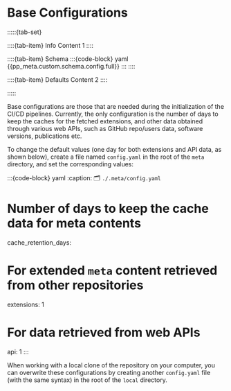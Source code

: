 # Base Configurations

:::::{tab-set}

::::{tab-item} Info
Content 1
::::

::::{tab-item} Schema
:::{code-block} yaml
{{pp_meta.custom.schema.config.full}}
:::
::::

::::{tab-item} Defaults
Content 2
::::

:::::



Base configurations are those that are needed during the initialization of the CI/CD pipelines.
Currently, the only configuration is the number of days to keep the caches for the fetched extensions,
and other data obtained through various web APIs,
such as GitHub repo/users data, software versions, publications etc.

To change the default values (one day for both extensions and API data, as shown below),
create a file named `config.yaml` in the root of the `meta` directory,
and set the corresponding values:

:::{code-block} yaml
:caption: 🗂 `./.meta/config.yaml`
# Number of days to keep the cache data for meta contents
cache_retention_days:
  # For extended `meta` content retrieved from other repositories
  extensions: 1
  # For data retrieved from web APIs
  api: 1
:::

When working with a local clone of the repository on your computer,
you can overwrite these configurations by creating another `config.yaml` file (with the same syntax)
in the root of the `local` directory.
